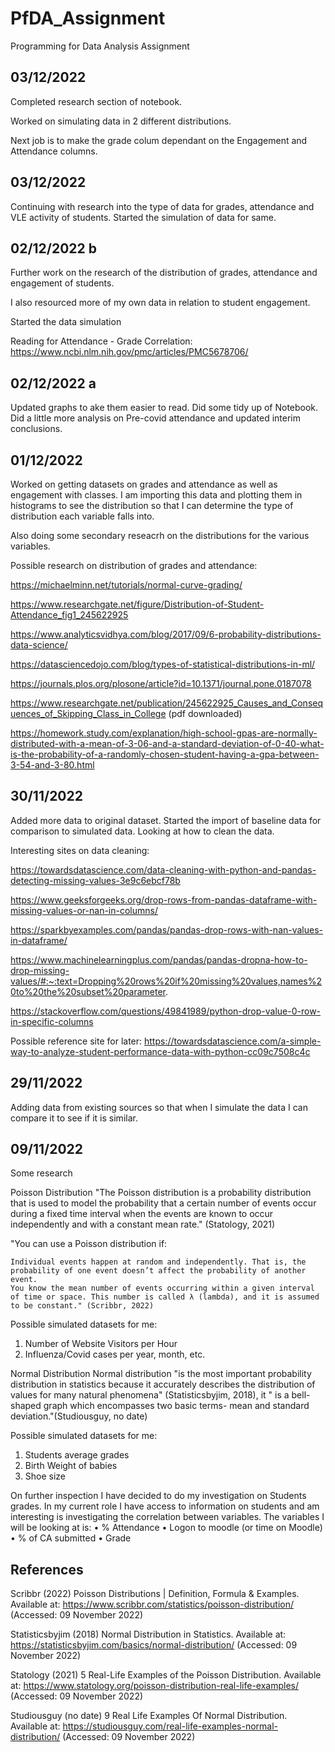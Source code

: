 # PfDA_Assignment
Programming for Data Analysis Assignment

03/12/2022
----------
Completed research section of notebook.

Worked on simulating data in 2 different distributions.

Next job is to make the grade colum dependant on the Engagement and Attendance columns.

03/12/2022
----------

Continuing with research into the type of data for grades, attendance and VLE activity of students.
Started the simulation of data for same.

02/12/2022 b
------------

Further work on the research of the distribution of grades, attendance and engagement of students.

I also resourced more of my own data in relation to student engagement.

Started the data simulation

Reading for Attendance - Grade Correlation:
https://www.ncbi.nlm.nih.gov/pmc/articles/PMC5678706/


02/12/2022 a
------------
Updated graphs to ake them easier to read.
Did some tidy up of Notebook.
Did a little more analysis on Pre-covid attendance and updated interim conclusions.


01/12/2022
----------
Worked on getting datasets on grades and attendance as well as engagement with classes. I am importing this data and plotting them in histograms to see the distribution so that I can determine the type of distribution each variable falls into.

Also doing some secondary reseacrh on the distributions for the various variables.


Possible research on distribution of grades and attendance:

https://michaelminn.net/tutorials/normal-curve-grading/

https://www.researchgate.net/figure/Distribution-of-Student-Attendance_fig1_245622925

https://www.analyticsvidhya.com/blog/2017/09/6-probability-distributions-data-science/

https://datasciencedojo.com/blog/types-of-statistical-distributions-in-ml/

https://journals.plos.org/plosone/article?id=10.1371/journal.pone.0187078

https://www.researchgate.net/publication/245622925_Causes_and_Consequences_of_Skipping_Class_in_College
(pdf downloaded)

https://homework.study.com/explanation/high-school-gpas-are-normally-distributed-with-a-mean-of-3-06-and-a-standard-deviation-of-0-40-what-is-the-probability-of-a-randomly-chosen-student-having-a-gpa-between-3-54-and-3-80.html



30/11/2022
----------
Added more data to original dataset.
Started the import of baseline data for comparison to simulated data.
Looking at how to clean the data.

Interesting sites on data cleaning:

https://towardsdatascience.com/data-cleaning-with-python-and-pandas-detecting-missing-values-3e9c6ebcf78b

https://www.geeksforgeeks.org/drop-rows-from-pandas-dataframe-with-missing-values-or-nan-in-columns/

https://sparkbyexamples.com/pandas/pandas-drop-rows-with-nan-values-in-dataframe/

https://www.machinelearningplus.com/pandas/pandas-dropna-how-to-drop-missing-values/#:~:text=Dropping%20rows%20if%20missing%20values,names%20to%20the%20subset%20parameter.

https://stackoverflow.com/questions/49841989/python-drop-value-0-row-in-specific-columns



Possible reference site for later:
https://towardsdatascience.com/a-simple-way-to-analyze-student-performance-data-with-python-cc09c7508c4c


29/11/2022
----------
Adding data from existing sources so that when I simulate the data I can compare it to see if it is similar.

09/11/2022
----------
Some research

Poisson Distribution
"The Poisson distribution is a probability distribution that is used to model the probability that a certain number of events occur during a fixed time interval when the events are known to occur independently and with a constant mean rate." (Statology, 2021)

"You can use a Poisson distribution if:

    Individual events happen at random and independently. That is, the probability of one event doesn’t affect the probability of another event.
    You know the mean number of events occurring within a given interval of time or space. This number is called λ (lambda), and it is assumed to be constant." (Scribbr, 2022)

Possible simulated datasets for me:
1. Number of Website Visitors per Hour
2. Influenza/Covid cases per year, month, etc.


Normal Distribution
Normal distribution "is the most important probability distribution in statistics because it accurately describes the distribution of values for many natural phenomena" (Statisticsbyjim, 2018), it " is a bell-shaped graph which encompasses two basic terms- mean and standard deviation."(Studiousguy, no date)

Possible simulated datasets for me:
1. Students average grades
2. Birth Weight of babies
3. Shoe size

On further inspection I have decided to do my investigation on Students grades. In my current role I have access to information on students and am interesting is investigating the correlation between variables. The variables I will be looking at is:
•	% Attendance
•	Logon to moodle (or time on Moodle)
•	% of CA submitted
•	Grade




References
----------

Scribbr (2022) Poisson Distributions | Definition, Formula & Examples. Available at: https://www.scribbr.com/statistics/poisson-distribution/ (Accessed: 09 November 2022)

Statisticsbyjim (2018) Normal Distribution in Statistics. Available at: https://statisticsbyjim.com/basics/normal-distribution/ (Accessed: 09 November 2022)

Statology (2021) 5 Real-Life Examples of the Poisson Distribution. Available at: https://www.statology.org/poisson-distribution-real-life-examples/ (Accessed: 09 November 2022)

Studiousguy (no date) 9 Real Life Examples Of Normal Distribution. Available at: https://studiousguy.com/real-life-examples-normal-distribution/ (Accessed: 09 November 2022)